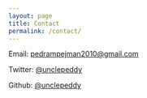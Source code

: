```yaml
---
layout: page
title: Contact
permalink: /contact/
---
```


Email: pedrampejman2010@gmail.com

Twitter: [@unclepeddy](https://twitter.com/unclepeddy)

Github: [@unclepeddy](https://github.com/unclepeddy)
